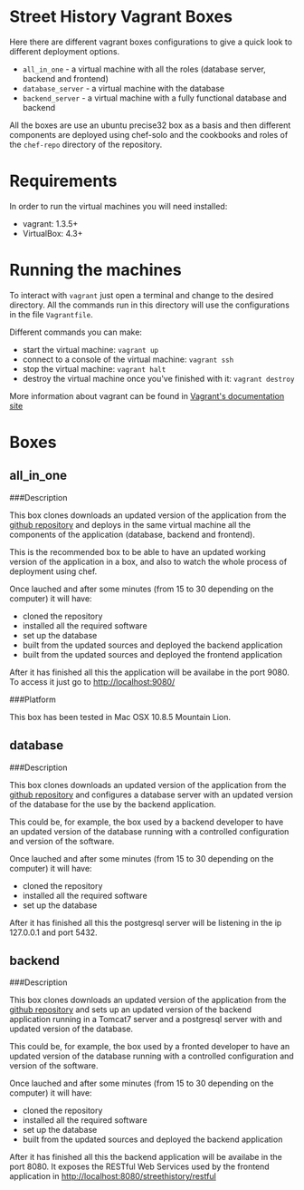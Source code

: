 Street History Vagrant Boxes
============================

Here there are different vagrant boxes configurations to give a quick look to different deployment options.

* `all_in_one` - a virtual machine with all the roles (database server, backend and frontend)
* `database_server` - a virtual machine with the database
* `backend_server` - a virtual machine with a fully functional database and backend

All the boxes are use an ubuntu precise32 box as a basis and then different components 
are deployed using chef-solo and the cookbooks and roles of the `chef-repo` directory
of the repository.

Requirements
============

In order to run the virtual machines you will need installed:

* vagrant: 1.3.5+
* VirtualBox: 4.3+

Running the machines
====================

To interact with `vagrant` just open a terminal and change to the desired directory. All the commands run in
this directory will use the configurations in the file `Vagrantfile`.

Different commands you can make:

* start the virtual machine: `vagrant up`
* connect to a console of the virtual machine: `vagrant ssh`
* stop the virtual machine: `vagrant halt`
* destroy the virtual machine once you've finished with it: `vagrant destroy`

More information about vagrant can be found in [Vagrant's documentation site](http://docs.vagrantup.com/v2/)

Boxes
=====

all_in_one
----------

###Description

This box clones downloads an updated version of the application from 
the [github repository](https://github.com/jagilpe/streethistory) and deploys in the same virtual
machine all the components of the application (database, backend and frontend).

This is the recommended box to be able to have an updated working version of the application in a box,
and also to watch the whole process of deployment using chef.

Once lauched and after some minutes (from 15 to 30 depending on the computer) it will have:

* cloned the repository
* installed all the required software
* set up the database
* built from the updated sources and deployed the backend application
* built from the updated sources and deployed the frontend application

After it has finished all this the application will be availabe in the port 9080. To access it just
go to [http://localhost:9080/](http://localhost:9080/)

###Platform

This box has been tested in Mac OSX 10.8.5 Mountain Lion.

database
--------

###Description

This box clones downloads an updated version of the application from 
the [github repository](https://github.com/jagilpe/streethistory) and configures a database server
with an updated version of the database for the use by the backend application.

This could be, for example, the box used by a backend developer to have an updated version
of the database running with a controlled configuration and version of the software.

Once lauched and after some minutes (from 15 to 30 depending on the computer) it will have:

* cloned the repository
* installed all the required software
* set up the database

After it has finished all this the postgresql server will be listening in the ip 127.0.0.1 and port 5432.

backend
-------

###Description

This box clones downloads an updated version of the application from 
the [github repository](https://github.com/jagilpe/streethistory) and sets up an updated version of the
backend application running in a Tomcat7 server and a postgresql server with and updated version of the 
database.

This could be, for example, the box used by a fronted developer to have an updated version
of the database running with a controlled configuration and version of the software.

Once lauched and after some minutes (from 15 to 30 depending on the computer) it will have:

* cloned the repository
* installed all the required software
* set up the database
* built from the updated sources and deployed the backend application

After it has finished all this the backend application will be availabe in the port 8080. It exposes the
RESTful Web Services used by the frontend application in 
[http://localhost:8080/streethistory/restful](http://localhost:8080/streethistory/restful)
